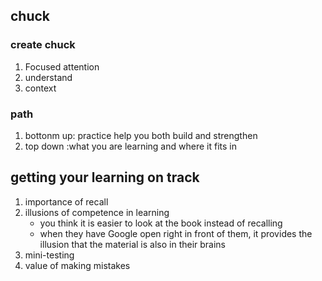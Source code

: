 ## chuck

### create chuck

1. Focused attention
2. understand
3. context

### path
1. bottonm up: practice help you both build and strengthen
2. top down :what you are learning and where it fits in

## getting your learning on track

1. importance of recall
2. illusions of competence in learning
    - you think it is easier to look at the book instead of recalling
    - when they have Google open right in front of them, it provides the illusion that the material is also in their brains
3. mini-testing
4. value of making mistakes
